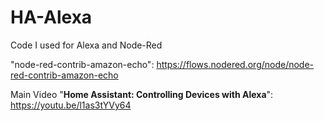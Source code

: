 # HA-Alexa
Code I used for Alexa and Node-Red

"node-red-contrib-amazon-echo": https://flows.nodered.org/node/node-red-contrib-amazon-echo

Main Video "**Home Assistant: Controlling Devices with Alexa**": https://youtu.be/l1as3tYVy64
